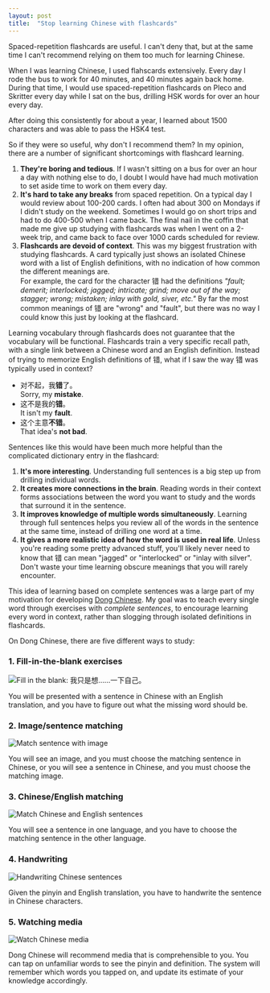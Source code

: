 ```yaml
---
layout: post
title:  "Stop learning Chinese with flashcards"
---
```

Spaced-repetition flashcards are useful. I can't deny that, but at the same time I can't recommend relying on them too much for learning Chinese.

When I was learning Chinese, I used flahscards extensively. Every day I rode the bus to work for 40 minutes, and 40 minutes again back home. During that time, I would use spaced-repetition flashcards on Pleco and Skritter every day while I sat on the bus, drilling HSK words for over an hour every day.

After doing this consistently for about a year, I learned about 1500 characters and was able to pass the HSK4 test. 

So if they were so useful, why don't I recommend them? In my opinion, there are a number of significant shortcomings with flashcard learning.

1. **They're boring and tedious**. If I wasn't sitting on a bus for over an hour a day with nothing else to do, I doubt I would have had much motivation to set aside time to work on them every day.
2. **It's hard to take any breaks** from spaced repetition. On a typical day I would review about 100-200 cards. I often had about 300 on Mondays if I didn't study on the weekend. Sometimes I would go on short trips and had to do 400-500 when I came back. The final nail in the coffin that made me give up studying with flashcards was when I went on a 2-week trip, and came back to face over 1000 cards scheduled for review.     
3. **Flashcards are devoid of context**. This was my biggest frustration with studying flashcards. A card typically just shows an isolated Chinese word with a list of English definitions, with no indication of how common the different meanings are.  
For example, the card for the character 错 had the definitions *"fault; demerit; interlocked; jagged; intricate; grind; move out of the way; stagger; wrong; mistaken; inlay with gold, siver, etc."* By far the most common meanings of 错 are "wrong" and "fault", but there was no way I could know this just by looking at the flashcard.

Learning vocabulary through flashcards does not guarantee that the vocabulary will be functional. Flashcards train a very specific recall path, with a single link between a Chinese word and an English definition. Instead of trying to memorize English definitions of 错, what if I saw the way 错 was typically used in context?

 - 对不起，我**错**了。  
   Sorry, my **mistake**.
 - 这不是我的**错**。  
  It isn't my **fault**.
 - 这个主意**不错**。  
   That idea's **not bad**.

Sentences like this would have been much more helpful than the complicated dictionary entry in the flashcard:

1. **It's more interesting**. Understanding full sentences is a big step up from drilling individual words.
2. **It creates more connections in the brain**. Reading words in their context forms associations between the word you want to study and the words that surround it in the sentence.
3. **It improves knowledge of multiple words simultaneously**. Learning through full sentences helps you review all of the words in the sentence at the same time, instead of drilling one word at a time.
4. **It gives a more realistic idea of how the word is used in real life**. Unless you're reading some pretty advanced stuff, you'll likely never need to know that 错 can mean "jagged" or "interlocked" or "inlay with silver". Don't waste your time learning obscure meanings that you will rarely encounter.

This idea of learning based on complete sentences was a large part of my motivation for developing [Dong Chinese](https://www.dong-chinese.com/). My goal was to teach every single word through exercises with *complete sentences*, to encourage learning every word in context, rather than slogging through isolated definitions in flashcards.

On Dong Chinese, there are five different ways to study:

### 1. Fill-in-the-blank exercises

![Fill in the blank: 我只是想……一下自己。](/images/fill_in_the_blank.png)

You will be presented with a sentence in Chinese with an English translation, and you have to figure out what the missing word should be.

### 2. Image/sentence matching

![Match sentence with image](/images/image_sentence_match.png)

You will see an image, and you must choose the matching sentence in Chinese, or you will see a sentence in Chinese, and you must choose the matching image.

### 3. Chinese/English matching

![Match Chinese and English sentences](/images/english_chinese_match.png)

You will see a sentence in one language, and you have to choose the matching sentence in the other language.

### 4. Handwriting

![Handwriting Chinese sentences](/images/writing_exercise.png)

Given the pinyin and English translation, you have to handwrite the sentence in Chinese characters.

### 5. Watching media

![Watch Chinese media](/images/watch_media.png)

Dong Chinese will recommend media that is comprehensible to you. You can tap on unfamiliar words to see the pinyin and definition. The system will remember which words you tapped on, and update its estimate of your knowledge accordingly.